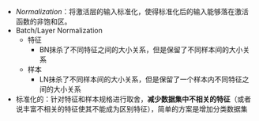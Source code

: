 - *Normalization*：将激活层的输入标准化，使得标准化后的输入能够落在激活函数的非饱和区。
- Batch/Layer Normalization
	- 特征
		- BN抹杀了不同特征之间的大小关系，但是保留了不同样本间的大小关系
	- 样本
		- LN抹杀了不同样本间的大小关系，但是保留了一个样本内不同特征之间的大小关系
- 标准化的：针对特征和样本规格进行取舍，**减少数据集中不相关的特征**（或者说丰富不相关的特征使其不能成为区别特征），简单的方案是增加分类数据集